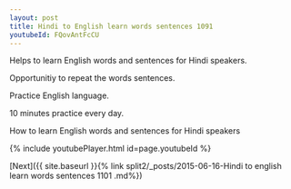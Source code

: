 ```yaml
---
layout: post
title: Hindi to English learn words sentences 1091 
youtubeId: FQovAntFcCU
---
```

 
 
Helps to learn English words and sentences for Hindi speakers.

Opportunitiy to repeat the words sentences. 

Practice English language. 
 
10 minutes practice every day. 
 
How to learn English words and sentences for Hindi speakers 
 
{% include youtubePlayer.html id=page.youtubeId %}
 
 
[Next]({{ site.baseurl }}{% link  split2/_posts/2015-06-16-Hindi to english learn words sentences 1101 .md%})
 
